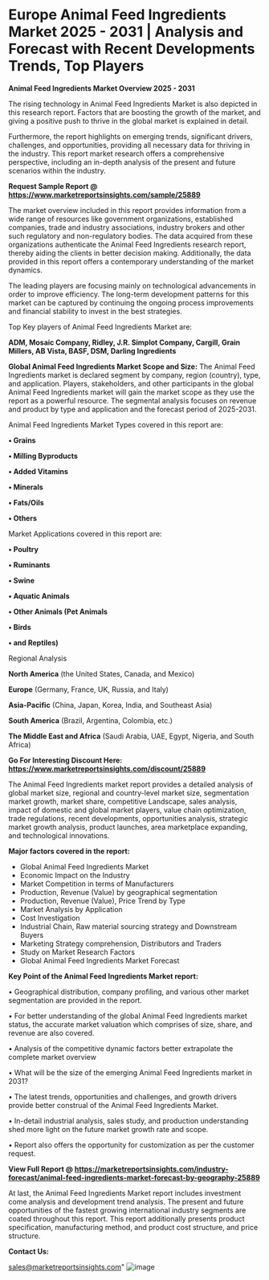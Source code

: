 # Europe Animal Feed Ingredients Market 2025 - 2031 | Analysis and Forecast with Recent Developments Trends, Top Players

<Strong> Animal Feed Ingredients Market Overview 2025 - 2031</strong>

The rising technology in Animal Feed Ingredients Market is also depicted in this research report. Factors that are boosting the growth of the market, and giving a positive push to thrive in the global market is explained in detail.

Furthermore, the report highlights on emerging trends, significant drivers, challenges, and opportunities, providing all necessary data for thriving in the industry. This report market research offers a comprehensive perspective, including an in-depth analysis of the present and future scenarios within the industry.

<strong>Request Sample Report @ <a href=https://www.marketreportsinsights.com/sample/25889>https://www.marketreportsinsights.com/sample/25889</a></strong>

The market overview included in this report provides information from a wide range of resources like government organizations, established companies, trade and industry associations, industry brokers and other such regulatory and non-regulatory bodies. The data acquired from these organizations authenticate the Animal Feed Ingredients research report, thereby aiding the clients in better decision making. Additionally, the data provided in this report offers a contemporary understanding of the market dynamics.

The leading players are focusing mainly on technological advancements in order to improve efficiency. The long-term development patterns for this market can be captured by continuing the ongoing process improvements and financial stability to invest in the best strategies.

Top Key players of Animal Feed Ingredients Market are:

<strong>ADM, Mosaic Company, Ridley, J.R. Simplot Company, Cargill, Grain Millers, AB Vista, BASF, DSM, Darling Ingredients</strong>

<strong><b>Global Animal Feed Ingredients Market Scope and Size:</b></strong>
The Animal Feed Ingredients market is declared segment by company, region (country), type, and application. Players, stakeholders, and other participants in the global Animal Feed Ingredients market will gain the market scope as they use the report as a powerful resource. The segmental analysis focuses on revenue and product by type and application and the forecast period of 2025-2031.

Animal Feed Ingredients Market Types covered in this report are:

<strong>• Grains

• Milling Byproducts

• Added Vitamins

• Minerals

• Fats/Oils

• Others</strong>

Market Applications covered in this report are:

<strong>• Poultry

• Ruminants

• Swine

• Aquatic Animals

• Other Animals (Pet Animals

• Birds

• and Reptiles)</strong> 

Regional Analysis

<strong>North America</strong> (the United States, Canada, and Mexico)

<strong>Europe</strong> (Germany, France, UK, Russia, and Italy)

<strong>Asia-Pacific</strong> (China, Japan, Korea, India, and Southeast Asia)

<strong>South America</strong> (Brazil, Argentina, Colombia, etc.)

<strong>The Middle East and Africa</strong> (Saudi Arabia, UAE, Egypt, Nigeria, and South Africa)

<strong>Go For Interesting Discount Here: <a href=https://www.marketreportsinsights.com/discount/25889>https://www.marketreportsinsights.com/discount/25889</a></strong>

The Animal Feed Ingredients market report provides a detailed analysis of global market size, regional and country-level market size, segmentation market growth, market share, competitive Landscape, sales analysis, impact of domestic and global market players, value chain optimization, trade regulations, recent developments, opportunities analysis, strategic market growth analysis, product launches, area marketplace expanding, and technological innovations.

<strong><b>Major factors covered in the report:</b></strong>
<ul>
  <li>Global Animal Feed Ingredients Market </li>
  <li>Economic Impact on the Industry</li>
  <li>Market Competition in terms of Manufacturers</li>
  <li>Production, Revenue (Value) by geographical segmentation</li>
  <li>Production, Revenue (Value), Price Trend by Type</li>
  <li>Market Analysis by Application</li>
  <li>Cost Investigation</li>
  <li>Industrial Chain, Raw material sourcing strategy and Downstream Buyers</li>
  <li>Marketing Strategy comprehension, Distributors and Traders</li>
  <li>Study on Market Research Factors</li>
  <li>Global Animal Feed Ingredients Market Forecast</li>
</ul>

<strong><b>Key Point of the Animal Feed Ingredients Market report:</b></strong>

• Geographical distribution, company profiling, and various other market segmentation are provided in the report.

• For better understanding of the global Animal Feed Ingredients market status, the accurate market valuation which comprises of size, share, and revenue are also covered.

• Analysis of the competitive dynamic factors better extrapolate the complete market overview

• What will be the size of the emerging Animal Feed Ingredients market in 2031?

• The latest trends, opportunities and challenges, and growth drivers provide better construal of the Animal Feed Ingredients Market.

• In-detail industrial analysis, sales study, and production understanding shed more light on the future market growth rate and scope.

• Report also offers the opportunity for customization as per the customer request.

<strong><b>View Full Report @ <a href=https://marketreportsinsights.com/industry-forecast/animal-feed-ingredients-market-forecast-by-geography-25889>https://marketreportsinsights.com/industry-forecast/animal-feed-ingredients-market-forecast-by-geography-25889</a></b></strong>


At last, the Animal Feed Ingredients Market report includes investment come analysis and development trend analysis. The present and future opportunities of the fastest growing international industry segments are coated throughout this report. This report additionally presents product specification, manufacturing method, and product cost structure, and price structure.

<strong>Contact Us:</strong>

sales@marketreportsinsights.com"
![image](https://github.com/user-attachments/assets/31d112aa-b32d-4de7-ba3d-1b8520ca6daa)
